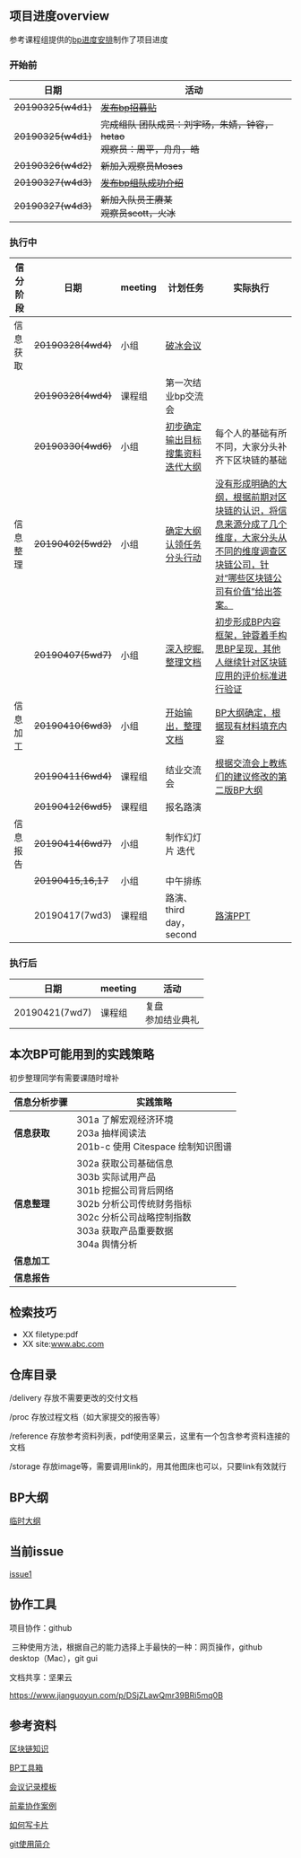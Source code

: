 ## 项目进度overview

参考课程组提供的[bp进度安排](https://static.openmindclub.com/2019-03-20-%E4%BC%81%E4%B8%9A%E5%BE%AE%E4%BF%A1%E6%88%AA%E5%9B%BE_1e8f293f-50fb-4a81-8321-5a11fe30820f.png)制作了项目进度


### ~~开始前~~

| 日期               | 活动                                                         |
| ------------------ | ------------------------------------------------------------ |
| ~~20190325(w4d1)~~ | [~~发布bp招募贴~~](https://github.com/happylyy/IA004_blockchain/blob/master/delivery/%E6%8B%9B%E5%8B%9F%E8%B4%B4.md) |
| ~~20190325(w4d1)~~ | ~~完成组队      团队成员：刘宇旸，朱婧，钟容，hetao<br>观察员：周平，舟舟，皓~~ |
| ~~20190326(w4d2)~~ | ~~新加入观察员Moses~~                                        |
| ~~20190327(w4d3)~~ | [~~发布bp组队成功介绍~~](https://github.com/happylyy/IA004_blockchain/blob/master/delivery/%E9%A1%B9%E7%9B%AE%E4%BB%8B%E7%BB%8D.md) |
| ~~20190327(w4d3)~~ | ~~新加入队员王赓某<br>观察员scott，火冰~~                    |



### 执行中

| 信分阶段 | 日期               | meeting    | 计划任务                                             |实际执行|
| -------- | ------------------ | ---------- | ------------------------------------------------------------ |-------------------- |
| 信息获取 | ~~20190328(4wd4)~~ | 小组   | [破冰会议](https://github.com/livingworld/IA004_blockchain/blob/master/delivery/%E7%A0%B4%E5%86%B0%E4%BC%9A%E8%AE%AE%E8%AE%B0%E5%BD%95.md) ||
|          | ~~20190328(4wd4)~~ | 课程组 | 第一次结业bp交流会                                       ||
|          | ~~20190330(4wd6)~~ | 小组   | [初步确定输出目标      搜集资料      迭代大纲](https://github.com/livingworld/IA004_blockchain/issues/1#issuecomment-478225339) <br> |每个人的基础有所不同，大家分头补齐下区块链的基础|
| 信息整理 | ~~20190402(5wd2)~~     | 小组       | [确定大纲      认领任务      分头行动](https://github.com/livingworld/IA004_blockchain/issues/3)                         |[没有形成明确的大纲，根据前期对区块链的认识，将信息来源分成了几个维度，大家分头从不同的维度调查区块链公司，针对“哪些区块链公司有价值”给出答案。](https://github.com/livingworld/IA004_blockchain/issues/4)|
|          | ~~20190407(5wd7)~~     | 小组       | [深入挖掘,整理文档](https://github.com/livingworld/IA004_blockchain/issues/5)                                       |[初步形成BP内容框架，钟蓉着手构思BP呈现，其他人继续针对区块链应用的评价标准进行验证](https://github.com/livingworld/IA004_blockchain/issues/8)|
| 信息加工 | ~~20190410(6wd3)~~     | 小组       | [开始输出，整理文档](https://github.com/livingworld/IA004_blockchain/issues/7)                                      |[BP大纲确定，根据现有材料填充内容](https://github.com/livingworld/IA004_blockchain/blob/master/proc/BP_outline.md)|
|          | ~~20190411(6wd4)~~     | 课程组     | 结业交流会                                                   |[根据交流会上教练们的建议修改的第二版BP大纲](https://github.com/livingworld/IA004_blockchain/blob/master/proc/BP_Outline_v2.md)|
|          | ~~20190412(6wd5)~~     | 课程组     | 报名路演                                                     ||
| 信息报告 |~~20190414(6wd7)~~     | 小组       | 制作幻灯片      迭代                                ||
|          | ~~20190415,16,17~~    | 小组       | 中午排练                              ||
|          | 20190417(7wd3)     | 课程组     | 路演、    third day，second                               |[路演PPT](https://github.com/livingworld/IA004_blockchain/blob/master/delivery/%E5%8C%BA%E5%9D%97%E9%93%BE%E6%BA%AF%E6%BA%90%E8%A1%8C%E4%B8%9A%E6%9C%80%E5%B0%8F%E5%85%A8%E5%B1%80%E8%AE%A4%E8%AF%86.md)|



### 执行后

| 日期           | meeting | 活动                       |
| -------------- | ------- | -------------------------- |
| 20190421(7wd7) | 课程组  | 复盘      <br>参加结业典礼 |






## 本次BP可能用到的实践策略

初步整理同学有需要课随时增补

| 信息分析步骤 | 实践策略                                                     |
| ------------ | ------------------------------------------------------------ |
| **信息获取** | 301a 了解宏观经济环境      <br>203a 抽样阅读法       <br/>201b-c 使用 Citespace 绘制知识图谱 |
| **信息整理** | 302a   获取公司基础信息      <br/>303b 实际试用产品      <br/>301b 挖掘公司背后网络      <br/>302b 分析公司传统财务指标      <br/>302c 分析公司战略控制指数      <br/>303a 获取产品重要数据      <br/>304a 舆情分析 |
| **信息加工** |                                                              |
| **信息报告** |                                                              |

## 检索技巧
- XX filetype:pdf
- XX site:www.abc.com

## 仓库目录

/delivery 	 存放不需要更改的交付文档

/proc 		存放过程文档（如大家提交的报告等）

/reference 	存放参考资料列表，pdf使用坚果云，这里有一个包含参考资料连接的文档

/storage	   存放image等，需要调用link的，用其他图床也可以，只要link有效就行



## BP大纲

[临时大纲](https://github.com/happylyy/IA004_blockchain/blob/master/proc/BP%E5%A4%A7%E7%BA%B2%E8%BF%AD%E4%BB%A3.md)



## 当前issue

[issue1](https://github.com/livingworld/IA004_blockchain/issues/1#issue-426472100)



## 协作工具

项目协作：github

​	三种使用方法，根据自己的能力选择上手最快的一种：网页操作，github desktop（Mac），git gui

文档共享：坚果云

https://www.jianguoyun.com/p/DSjZLawQmr39BRi5mq0B





## 参考资料

[区块链知识](https://github.com/happylyy/IA004_blockchain/blob/master/reference/%E5%8C%BA%E5%9D%97%E9%93%BE%E7%9F%A5%E8%AF%86.md)

[BP工具箱](https://github.com/happylyy/IA004_blockchain/blob/master/reference/BP%E5%B7%A5%E5%85%B7%E7%AE%B1.md)

[会议记录模板](https://github.com/happylyy/IA004_blockchain/blob/master/reference/%E4%BC%9A%E8%AE%AE%E7%BA%AA%E8%A6%81%E6%A8%A1%E6%9D%BF.md)

[前辈协作案例](https://github.com/happylyy/IA004_blockchain/blob/master/reference/%E5%BE%80%E6%9C%9F%E4%BC%98%E7%A7%80%E5%8D%8F%E4%BD%9C%E6%A1%88%E4%BE%8B.md)

[如何写卡片](https://www.yangzhiping.com/psy/happy-new-year-faq3.html)

[git使用简介](http://www.bootcss.com/p/git-guide/)

